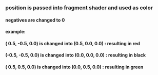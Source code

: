 ### position is passed into fragment shader and used as color

#### negatives are changed to 0

#### example:
#### ( 0.5, -0.5, 0.0) is changed into (0.5, 0.0, 0.0) : resulting in red
#### (-0.5, -0.5, 0.0) is changed into (0.0, 0.0, 0.0) : resulting in black
#### ( 0.5,  0.5, 0.0) is changed into (0.0, 0.5, 0.0) : resulting in green
